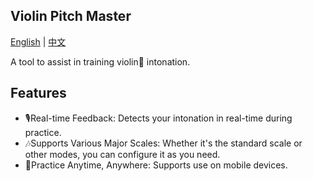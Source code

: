 ## Violin Pitch Master

[English](README.md) | [中文](README.zh.md)

A tool to assist in training violin🎻 intonation.

## Features
- 🎙️Real-time Feedback: Detects your intonation in real-time during practice.
- 🎶Supports Various Major Scales: Whether it's the standard scale or other modes, you can configure it as you need.
- 📱Practice Anytime, Anywhere: Supports use on mobile devices.